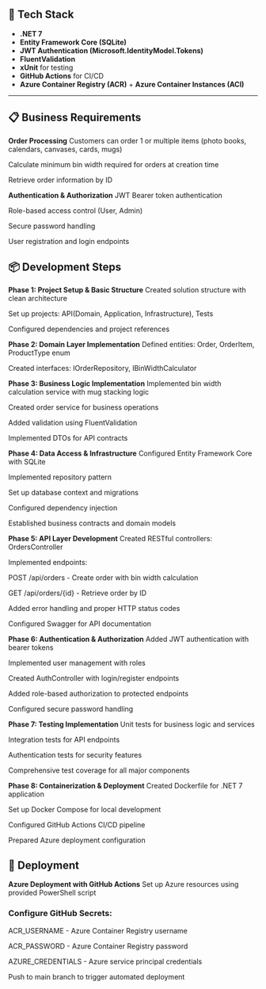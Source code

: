 ## 🧰 Tech Stack

- **.NET 7**  
- **Entity Framework Core (SQLite)**  
- **JWT Authentication (Microsoft.IdentityModel.Tokens)**  
- **FluentValidation**  
- **xUnit** for testing  
- **GitHub Actions** for CI/CD  
- **Azure Container Registry (ACR)** + **Azure Container Instances (ACI)**  

---

## 📋 Business Requirements
 **Order Processing**
Customers can order 1 or multiple items (photo books, calendars, canvases, cards, mugs)

Calculate minimum bin width required for orders at creation time

Retrieve order information by ID

**Authentication & Authorization**
JWT Bearer token authentication

Role-based access control (User, Admin)

Secure password handling

User registration and login endpoints

## 📦 Development Steps
**Phase 1: Project Setup & Basic Structure**
Created solution structure with clean architecture

Set up projects: API(Domain, Application, Infrastructure), Tests

Configured dependencies and project references

**Phase 2: Domain Layer Implementation**
Defined entities: Order, OrderItem, ProductType enum

Created interfaces: IOrderRepository, IBinWidthCalculator

**Phase 3: Business Logic Implementation**
Implemented bin width calculation service with mug stacking logic

Created order service for business operations

Added validation using FluentValidation

Implemented DTOs for API contracts

**Phase 4: Data Access & Infrastructure**
Configured Entity Framework Core with SQLite

Implemented repository pattern

Set up database context and migrations

Configured dependency injection

Established business contracts and domain models

**Phase 5: API Layer Development**
Created RESTful controllers: OrdersController

Implemented endpoints:

POST /api/orders - Create order with bin width calculation

GET /api/orders/{id} - Retrieve order by ID

Added error handling and proper HTTP status codes

Configured Swagger for API documentation

**Phase 6: Authentication & Authorization**
Added JWT authentication with bearer tokens

Implemented user management with roles

Created AuthController with login/register endpoints

Added role-based authorization to protected endpoints

Configured secure password handling

**Phase 7: Testing Implementation**
Unit tests for business logic and services

Integration tests for API endpoints

Authentication tests for security features

Comprehensive test coverage for all major components

**Phase 8: Containerization & Deployment**
Created Dockerfile for .NET 7 application

Set up Docker Compose for local development

Configured GitHub Actions CI/CD pipeline

Prepared Azure deployment configuration

## 🚀 Deployment
**Azure Deployment with GitHub Actions**
Set up Azure resources using provided PowerShell script

### Configure GitHub Secrets:

ACR_USERNAME - Azure Container Registry username

ACR_PASSWORD - Azure Container Registry password

AZURE_CREDENTIALS - Azure service principal credentials

Push to main branch to trigger automated deployment

